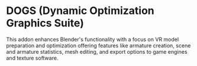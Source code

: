 # DOGS (Dynamic Optimization Graphics Suite)
This addon enhances Blender's functionality with a focus on VR model preparation and optimization offering features like armature creation, scene and armature statistics, mesh editing, and export options to game engines and texture software.
